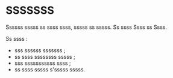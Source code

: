 # SSSSSSS

Ssssss sssss ss ssss ssss, sssss ss sssss. Ss ssss Ssss ss Ssss.

Ss ssss :

- sss ssssss sssssss ;
- ss ssss ssssssss sssss ;
- sss sssssssssss ssss ;
- ss ssss sssss s'sssss sssss.
